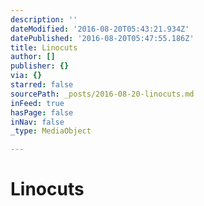 ```yaml
---
description: ''
dateModified: '2016-08-20T05:43:21.934Z'
datePublished: '2016-08-20T05:47:55.186Z'
title: Linocuts
author: []
publisher: {}
via: {}
starred: false
sourcePath: _posts/2016-08-20-linocuts.md
inFeed: true
hasPage: false
inNav: false
_type: MediaObject

---
```

# Linocuts